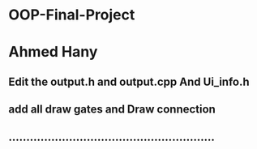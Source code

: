 # OOP-Final-Project
# Ahmed Hany
## Edit the output.h and output.cpp And Ui_info.h
## add all draw gates and Draw connection 
## ..........................................................